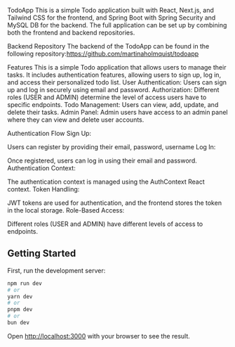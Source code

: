 TodoApp
This is a simple Todo application built with React, Next.js, and Tailwind CSS for the frontend,
and Spring Boot with Spring Security and MySQL DB for the backend.
The full application can be set up by combining both the frontend and backend repositories.

Backend Repository
The backend of the TodoApp can be found in the following repository:https://github.com/martinaholmquist/todoapp

Features
This is a simple Todo application that allows users to manage their tasks.
It includes authentication features, allowing users to sign up, log in, and access their personalized todo list.
User Authentication: Users can sign up and log in securely using email and password.
Authorization: Different roles (USER and ADMIN) determine the level of access users have to specific endpoints.
Todo Management: Users can view, add, update, and delete their tasks.
Admin Panel: Admin users have access to an admin panel where they can view and delete user accounts.

Authentication Flow
Sign Up:

Users can register by providing their email, password, username
Log In:

Once registered, users can log in using their email and password.
Authentication Context:

The authentication context is managed using the AuthContext React context.
Token Handling:

JWT tokens are used for authentication, and the frontend stores the token in the local storage.
Role-Based Access:

Different roles (USER and ADMIN) have different levels of access to endpoints.

## Getting Started

First, run the development server:

```bash
npm run dev
# or
yarn dev
# or
pnpm dev
# or
bun dev
```

Open [http://localhost:3000](http://localhost:3000) with your browser to see the result.
